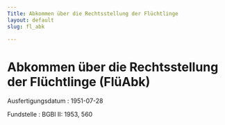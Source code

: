 ```yaml
---
Title: Abkommen über die Rechtsstellung der Flüchtlinge
layout: default
slug: fl_abk

---
```


# Abkommen über die Rechtsstellung der Flüchtlinge (FlüAbk)

Ausfertigungsdatum
:   1951-07-28

Fundstelle
:   BGBl II: 1953, 560

